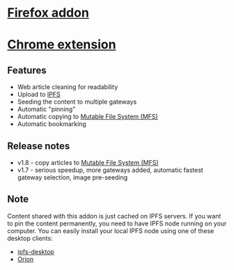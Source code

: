 # [Firefox addon](https://addons.mozilla.org/en-US/firefox/addon/2read/)

# [Chrome extension](https://chrome.google.com/webstore/detail/2read/nooeemkngkckhnlfbmikbkiiabbbnlap)

## Features

- Web article cleaning for readability
- Upload to [IPFS](https://ipfs.io/)
- Seeding the content to multiple gateways
- Automatic "pinning"
- Automatic copying to [Mutable File System (MFS)](https://docs.ipfs.io/guides/concepts/mfs/)
- Automatic bookmarking

## Release notes

- v1.8 - copy articles to [Mutable File System (MFS)](https://docs.ipfs.io/guides/concepts/mfs/)
- v1.7 - serious speedup, more gateways added, automatic fastest gateway selection, image pre-seeding

## Note

Content shared with this addon is just cached on IPFS servers. If you want to pin the content permanently, you need to have IPFS node running on your computer. You can easily install your local IPFS node using one of these desktop clients:

- [ipfs-desktop](https://github.com/ipfs-shipyard/ipfs-desktop/releases)
- [Orion](https://orion.siderus.io/)
